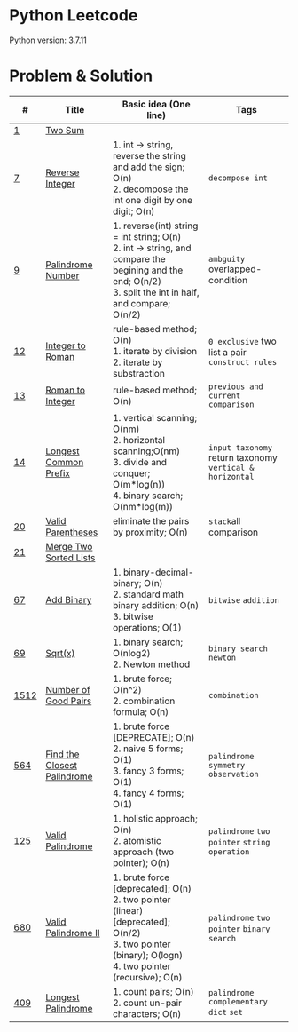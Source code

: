 # Python Leetcode

Python version: 3.7.11

# Problem & Solution

| # | Title | Basic idea (One line) | Tags |
|---| ----- | -------- | --------------------- |
| [1](https://leetcode.com/problems/two-sum/) | [Two Sum](https://github.com/lowspace/leetcode/blob/main/code/1.%20Two%20Sum.ipynb) | |  |
| [7](https://leetcode.com/problems/reverse-integer/) | [Reverse Integer](https://github.com/lowspace/leetcode/blob/main/code/7.%20Reverse%20Integer.ipynb) |1. int -> string, reverse the string and add the sign; O(n) <br> 2. decompose the int one digit by one digit; O(n)|`decompose int`  |
| [9](https://leetcode.com/problems/palindrome-number/) | [Palindrome Number](https://github.com/lowspace/leetcode/blob/main/code/9.%20Palindrome%20Number.ipynb) |1. reverse(int) string = int string; O(n) <br> 2. int -> string, and compare the begining and the end; O(n/2) <br> 3. split the int in half, and compare; O(n/2)|`ambguity` overlapped-condition|
| [12](https://leetcode.com/problems/integer-to-roman/) | [Integer to Roman](https://github.com/lowspace/leetcode/blob/main/code/12.%20Integer%20to%20Roman.ipynb) | rule-based method; O(n) <br> 1. iterate by division <br> 2. iterate by substraction |`0 exclusive` two list a pair `construct rules`|
| [13](https://leetcode.com/problems/roman-to-integer/) | [Roman to Integer](https://github.com/lowspace/leetcode/blob/main/code/13.%20Roman%20to%20Integer.ipynb) | rule-based method; O(n)|`previous and current comparison`|
| [14](https://leetcode.com/problems/longest-common-prefix/) | [Longest Common Prefix](https://github.com/lowspace/leetcode/blob/main/code/14.%20Longest%20Common%20Prefix.ipynb) | 1. vertical scanning; O(nm) <br> 2. horizontal scanning;O(nm) <br> 3. divide and conquer; O(m\*log(n)) <br> 4. binary search; O(nm\*log(m)) | `input taxonomy` return taxonomy `vertical & horizontal`|
| [20](https://leetcode.com/problems/valid-parentheses/) | [Valid Parentheses](https://github.com/lowspace/leetcode/blob/main/code/20.%20Valid%20Parentheses.ipynb) | eliminate the pairs by proximity; O(n) | `stack`all comparison | 
| [21](https://leetcode.com/problems/merge-two-sorted-lists/) | [Merge Two Sorted Lists](https://github.com/lowspace/leetcode/blob/main/code/21.%20Merge%20Two%20Sorted%20Lists.ipynb) | | |
| [67](https://leetcode.com/problems/add-binary/) | [Add Binary](https://github.com/lowspace/leetcode/blob/main/code/67.%20Add%20Binary.ipynb) | 1. binary-decimal-binary; O(n) <br> 2. standard math binary addition; O(n) 3. bitwise operations; O(1)|`bitwise` `addition` |
| [69](https://leetcode.com/problems/sqrtx/) | [Sqrt(x)](https://github.com/lowspace/leetcode/blob/main/code/69.%20Sqrt(x).ipynb) | 1. binary search; O(nlog2) <br> 2. Newton method|`binary search` `newton`|
| [1512](https://leetcode.com/problems/number-of-good-pairs/) | [Number of Good Pairs](https://github.com/lowspace/leetcode/blob/main/code/1512.%20Number%20of%20Good%20Pairs.ipynb) | 1. brute force; O(n^2) <br> 2. combination formula; O(n)|`combination`|
| [564](https://leetcode.com/problems/find-the-closest-palindrome/submissions/) | [Find the Closest Palindrome](https://github.com/lowspace/leetcode/blob/main/code/564.%20Find%20the%20Closest%20Palindrome) | 1. brute force [DEPRECATE]; O(n) <br> 2. naive 5 forms; O(1) <br> 3. fancy 3 forms; O(1) <br> 4. fancy 4 forms; O(1)|`palindrome` `symmetry` `observation`|
| [125](https://leetcode.com/problems/valid-palindrome) | [Valid Palindrome](https://github.com/lowspace/leetcode/blob/main/code/125.%20Valid%20Palindrome.ipynb) | 1. holistic approach; O(n) <br> 2. atomistic approach (two pointer); O(n) | `palindrome` `two pointer` `string operation` |
| [680](https://leetcode.com/problems/valid-palindrome-ii) | [Valid Palindrome II](https://github.com/lowspace/leetcode/blob/main/code/680.%20Valid%20Palindrome%20II.ipynb) | 1. brute force [deprecated]; O(n) <br> 2. two pointer (linear) <br> [deprecated]; O(n/2) <br> 3. two pointer (binary); O(logn) <br> 4. two pointer (recursive); O(n) | `palindrome` `two pointer` `binary search` |
| [409](https://leetcode.com/problems/longest-palindrome) | [Longest Palindrome](https://github.com/lowspace/leetcode/blob/main/code/409.%20Longest%20Palindrome.ipynb) | 1. count pairs; O(n) <br> 2. count un-pair characters; O(n) | `palindrome` `complementary` `dict` `set` |

